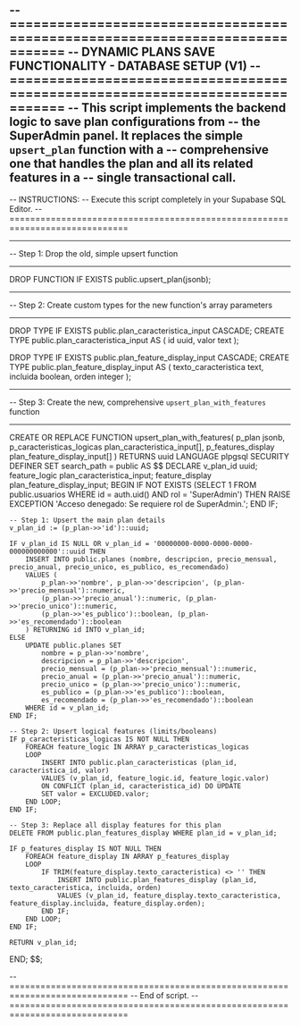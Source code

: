 -- =============================================================================
-- DYNAMIC PLANS SAVE FUNCTIONALITY - DATABASE SETUP (V1)
-- =============================================================================
-- This script implements the backend logic to save plan configurations from
-- the SuperAdmin panel. It replaces the simple `upsert_plan` function with a
-- comprehensive one that handles the plan and all its related features in a
-- single transactional call.
--
-- INSTRUCTIONS:
-- Execute this script completely in your Supabase SQL Editor.
-- =============================================================================

-- -----------------------------------------------------------------------------
-- Step 1: Drop the old, simple upsert function
-- -----------------------------------------------------------------------------
DROP FUNCTION IF EXISTS public.upsert_plan(jsonb);


-- -----------------------------------------------------------------------------
-- Step 2: Create custom types for the new function's array parameters
-- -----------------------------------------------------------------------------
DROP TYPE IF EXISTS public.plan_caracteristica_input CASCADE;
CREATE TYPE public.plan_caracteristica_input AS (
    id uuid,
    valor text
);

DROP TYPE IF EXISTS public.plan_feature_display_input CASCADE;
CREATE TYPE public.plan_feature_display_input AS (
    texto_caracteristica text,
    incluida boolean,
    orden integer
);


-- -----------------------------------------------------------------------------
-- Step 3: Create the new, comprehensive `upsert_plan_with_features` function
-- -----------------------------------------------------------------------------
CREATE OR REPLACE FUNCTION upsert_plan_with_features(
    p_plan jsonb,
    p_caracteristicas_logicas plan_caracteristica_input[],
    p_features_display plan_feature_display_input[]
)
RETURNS uuid
LANGUAGE plpgsql
SECURITY DEFINER
SET search_path = public
AS $$
DECLARE
    v_plan_id uuid;
    feature_logic plan_caracteristica_input;
    feature_display plan_feature_display_input;
BEGIN
    IF NOT EXISTS (SELECT 1 FROM public.usuarios WHERE id = auth.uid() AND rol = 'SuperAdmin') THEN
        RAISE EXCEPTION 'Acceso denegado: Se requiere rol de SuperAdmin.';
    END IF;

    -- Step 1: Upsert the main plan details
    v_plan_id := (p_plan->>'id')::uuid;

    IF v_plan_id IS NULL OR v_plan_id = '00000000-0000-0000-0000-000000000000'::uuid THEN
        INSERT INTO public.planes (nombre, descripcion, precio_mensual, precio_anual, precio_unico, es_publico, es_recomendado)
        VALUES (
            p_plan->>'nombre', p_plan->>'descripcion', (p_plan->>'precio_mensual')::numeric,
            (p_plan->>'precio_anual')::numeric, (p_plan->>'precio_unico')::numeric,
            (p_plan->>'es_publico')::boolean, (p_plan->>'es_recomendado')::boolean
        ) RETURNING id INTO v_plan_id;
    ELSE
        UPDATE public.planes SET
            nombre = p_plan->>'nombre',
            descripcion = p_plan->>'descripcion',
            precio_mensual = (p_plan->>'precio_mensual')::numeric,
            precio_anual = (p_plan->>'precio_anual')::numeric,
            precio_unico = (p_plan->>'precio_unico')::numeric,
            es_publico = (p_plan->>'es_publico')::boolean,
            es_recomendado = (p_plan->>'es_recomendado')::boolean
        WHERE id = v_plan_id;
    END IF;

    -- Step 2: Upsert logical features (limits/booleans)
    IF p_caracteristicas_logicas IS NOT NULL THEN
        FOREACH feature_logic IN ARRAY p_caracteristicas_logicas
        LOOP
            INSERT INTO public.plan_caracteristicas (plan_id, caracteristica_id, valor)
            VALUES (v_plan_id, feature_logic.id, feature_logic.valor)
            ON CONFLICT (plan_id, caracteristica_id) DO UPDATE
            SET valor = EXCLUDED.valor;
        END LOOP;
    END IF;

    -- Step 3: Replace all display features for this plan
    DELETE FROM public.plan_features_display WHERE plan_id = v_plan_id;
    
    IF p_features_display IS NOT NULL THEN
        FOREACH feature_display IN ARRAY p_features_display
        LOOP
            IF TRIM(feature_display.texto_caracteristica) <> '' THEN
                INSERT INTO public.plan_features_display (plan_id, texto_caracteristica, incluida, orden)
                VALUES (v_plan_id, feature_display.texto_caracteristica, feature_display.incluida, feature_display.orden);
            END IF;
        END LOOP;
    END IF;

    RETURN v_plan_id;
END;
$$;


-- =============================================================================
-- End of script.
-- =============================================================================